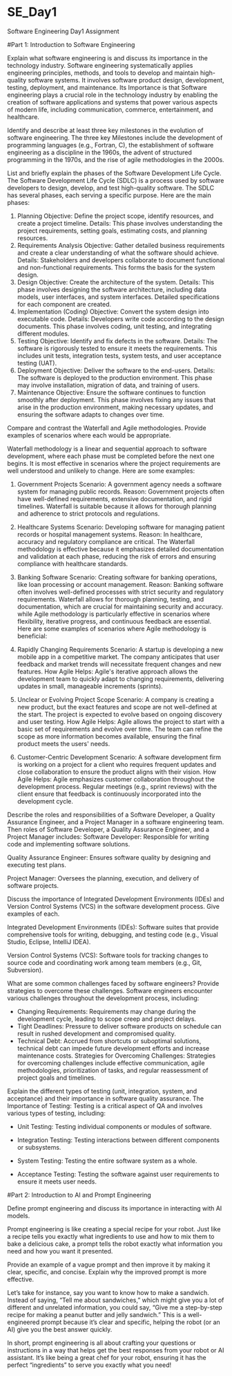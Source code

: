 # SE_Day1
Software Engineering Day1 Assignment

#Part 1: Introduction to Software Engineering

Explain what software engineering is and discuss its importance in the technology industry.
Software engineering systematically applies engineering principles, methods, and tools to develop and maintain high-quality software systems. It involves software product design, development, testing, deployment, and maintenance. Its Importance is that Software engineering plays a crucial role in the technology industry by enabling the creation of software applications and systems that power various aspects of modern life, including communication, commerce, entertainment, and healthcare.

Identify and describe at least three key milestones in the evolution of software engineering.
The three key Milestones include the development of programming languages (e.g., Fortran, C), the establishment of software engineering as a discipline in the 1960s, the advent of structured programming in the 1970s, and the rise of agile methodologies in the 2000s.

List and briefly explain the phases of the Software Development Life Cycle.
The Software Development Life Cycle (SDLC) is a process used by software developers to design, develop, and test high-quality software. The SDLC has several phases, each serving a specific purpose. Here are the main phases:

1. Planning
Objective: Define the project scope, identify resources, and create a project timeline.
Details: This phase involves understanding the project requirements, setting goals, estimating costs, and planning resources.
2. Requirements Analysis
Objective: Gather detailed business requirements and create a clear understanding of what the software should achieve.
Details: Stakeholders and developers collaborate to document functional and non-functional requirements. This forms the basis for the system design.
3. Design
Objective: Create the architecture of the system.
Details: This phase involves designing the software architecture, including data models, user interfaces, and system interfaces. Detailed specifications for each component are created.
4. Implementation (Coding)
Objective: Convert the system design into executable code.
Details: Developers write code according to the design documents. This phase involves coding, unit testing, and integrating different modules.
5. Testing
Objective: Identify and fix defects in the software.
Details: The software is rigorously tested to ensure it meets the requirements. This includes unit tests, integration tests, system tests, and user acceptance testing (UAT).
6. Deployment
Objective: Deliver the software to the end-users.
Details: The software is deployed to the production environment. This phase may involve installation, migration of data, and training of users.
7. Maintenance
Objective: Ensure the software continues to function smoothly after deployment.
This phase involves fixing any issues that arise in the production environment, making necessary updates, and ensuring the software adapts to changes over time.


Compare and contrast the Waterfall and Agile methodologies. Provide examples of scenarios where each would be appropriate.

Waterfall methodology is a linear and sequential approach to software development, where each phase must be completed before the next one begins. It is most effective in scenarios where the project requirements are well understood and unlikely to change. Here are some examples:

1. Government Projects
Scenario: A government agency needs a software system for managing public records.
Reason: Government projects often have well-defined requirements, extensive documentation, and rigid timelines. Waterfall is suitable because it allows for thorough planning and adherence to strict protocols and regulations.

2. Healthcare Systems
Scenario: Developing software for managing patient records or hospital management systems.
Reason: In healthcare, accuracy and regulatory compliance are critical. The Waterfall methodology is effective because it emphasizes detailed documentation and validation at each phase, reducing the risk of errors and ensuring compliance with healthcare standards.

3. Banking Software
Scenario: Creating software for banking operations, like loan processing or account management.
Reason: Banking software often involves well-defined processes with strict security and regulatory requirements. Waterfall allows for thorough planning, testing, and documentation, which are crucial for maintaining security and accuracy.
                                                                    while 
Agile methodology is particularly effective in scenarios where flexibility, iterative progress, and continuous feedback are essential. Here are some examples of scenarios where Agile methodology is beneficial:

1. Rapidly Changing Requirements
Scenario: A startup is developing a new mobile app in a competitive market. The company anticipates that user feedback and market trends will necessitate frequent changes and new features.
How Agile Helps: Agile's iterative approach allows the development team to quickly adapt to changing requirements, delivering updates in small, manageable increments (sprints).

2. Unclear or Evolving Project Scope
Scenario: A company is creating a new product, but the exact features and scope are not well-defined at the start. The project is expected to evolve based on ongoing discovery and user testing.
How Agile Helps: Agile allows the project to start with a basic set of requirements and evolve over time. The team can refine the scope as more information becomes available, ensuring the final product meets the users' needs.

3. Customer-Centric Development
Scenario: A software development firm is working on a project for a client who requires frequent updates and close collaboration to ensure the product aligns with their vision.
How Agile Helps: Agile emphasizes customer collaboration throughout the development process. Regular meetings (e.g., sprint reviews) with the client ensure that feedback is continuously incorporated into the development cycle.


Describe the roles and responsibilities of a Software Developer, a Quality Assurance Engineer, and a Project Manager in a software engineering team.
Then roles of Software Developer, a Quality Assurance Engineer, and a Project Manager includes:
Software Developer: Responsible for writing code and implementing software solutions.

Quality Assurance Engineer: Ensures software quality by designing and executing test plans.

Project Manager: Oversees the planning, execution, and delivery of software projects.


Discuss the importance of Integrated Development Environments (IDEs) and Version Control Systems (VCS) in the software development process. Give examples of each.

Integrated Development Environments (IDEs): Software suites that provide comprehensive tools for writing, debugging, and testing code (e.g., Visual Studio, Eclipse, IntelliJ IDEA).

Version Control Systems (VCS): Software tools for tracking changes to source code and coordinating work among team members (e.g., Git, Subversion).


What are some common challenges faced by software engineers? Provide strategies to overcome these challenges.
Software engineers encounter various challenges throughout the development process, including:
  - Changing Requirements: Requirements may change during the development cycle, leading to scope creep and project delays.
  - Tight Deadlines: Pressure to deliver software products on schedule can result in rushed development and compromised quality.
  - Technical Debt: Accrued from shortcuts or suboptimal solutions, technical debt can impede future development efforts and increase maintenance costs.
Strategies for Overcoming Challenges: Strategies for overcoming challenges include effective communication, agile methodologies, prioritization of tasks, and regular reassessment of project goals and timelines.


Explain the different types of testing (unit, integration, system, and acceptance) and their importance in software quality assurance.
The Importance of Testing: Testing is a critical aspect of QA and involves various types of testing, including:
  - Unit Testing: Testing individual components or modules of software.

  - Integration Testing: Testing interactions between different components or subsystems.
  
  - System Testing: Testing the entire software system as a whole.
  
  - Acceptance Testing: Testing the software against user requirements to ensure it meets user needs.


#Part 2: Introduction to AI and Prompt Engineering


Define prompt engineering and discuss its importance in interacting with AI models.

Prompt engineering is like creating a special recipe for your robot. Just like a recipe tells you exactly what ingredients to use and how to mix them to bake a delicious cake, a prompt tells the robot exactly what information you need and how you want it presented.


Provide an example of a vague prompt and then improve it by making it clear, specific, and concise. Explain why the improved prompt is more effective.

Let’s take for instance, say you want to know how to make a sandwich. Instead of saying, “Tell me about sandwiches,” which might give you a lot of different and unrelated information, you could say, “Give me a step-by-step recipe for making a peanut butter and jelly sandwich.” This is a well-engineered prompt because it’s clear and specific, helping the robot (or an AI) give you the best answer quickly.

In short, prompt engineering is all about crafting your questions or instructions in a way that helps get the best responses from your robot or AI assistant. It’s like being a great chef for your robot, ensuring it has the perfect “ingredients” to serve you exactly what you need!
